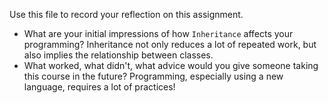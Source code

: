 Use this file to record your reflection on this assignment.

- What are your initial impressions of how `Inheritance` affects your programming?
Inheritance not only reduces a lot of repeated work, but also implies the relationship between classes. 
- What worked, what didn't, what advice would you give someone taking this course in the future?
Programming, especially using a new language, requires a lot of practices!
